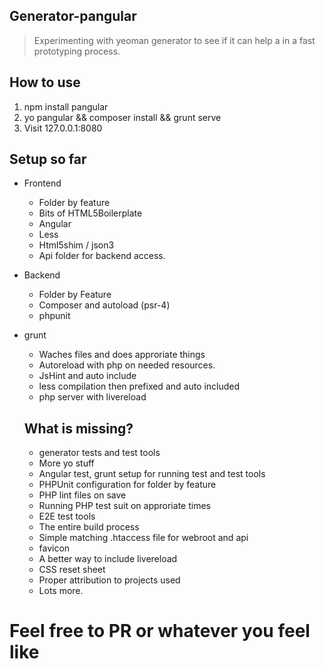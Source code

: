 ## Generator-pangular

> Experimenting with yeoman generator to see if it can help a in a fast prototyping process.


## How to use

1. npm install pangular 
2. yo pangular && composer install && grunt serve
3. Visit 127.0.0.1:8080

## Setup so far
- Frontend
  - Folder by feature
  - Bits of HTML5Boilerplate
  - Angular
  - Less
  - Html5shim / json3
  - Api folder for backend access.

- Backend
  - Folder by Feature
  - Composer and autoload (psr-4)
  - phpunit

- grunt
  - Waches files and does approriate things
  - Autoreload with php on needed resources.
  - JsHint and auto include
  - less compilation then prefixed and auto included
  - php server with livereload

  ## What is missing?
  - generator tests and test tools
  - More yo stuff
  - Angular test, grunt setup for running test and test tools
  - PHPUnit configuration for folder by feature
  - PHP lint files on save
  - Running PHP test suit on approriate times
  - E2E test tools
  - The entire build process
  - Simple matching .htaccess file for webroot and api
  - favicon
  - A better way to include livereload
  - CSS reset sheet
  - Proper attribution to projects used
  - Lots more.


Feel free to PR or whatever you feel like
=======
